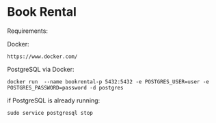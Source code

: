 # Book Rental

Requirements:

Docker:

```https://www.docker.com/```

PostgreSQL via Docker:
```
docker run  --name bookrental-p 5432:5432 -e POSTGRES_USER=user -e POSTGRES_PASSWORD=password -d postgres
```

if PostgreSQL is already running:
```
sudo service postgresql stop

```



